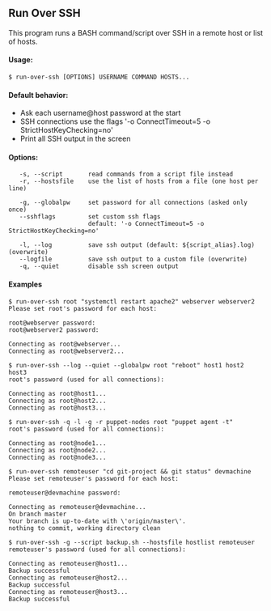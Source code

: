 ## Run Over SSH

This program runs a BASH command/script over SSH in a remote host or list of hosts.

#### Usage:
```
$ run-over-ssh [OPTIONS] USERNAME COMMAND HOSTS...
```

#### Default behavior:

* Ask each username@host password at the start
* SSH connections use the flags '-o ConnectTimeout=5 -o StrictHostKeyChecking=no'
* Print all SSH output in the screen

#### Options:
```
   -s, --script       read commands from a script file instead
   -r, --hostsfile    use the list of hosts from a file (one host per line)

   -g, --globalpw     set password for all connections (asked only once)
   --sshflags         set custom ssh flags
                      default: '-o ConnectTimeout=5 -o StrictHostKeyChecking=no'

   -l, --log          save ssh output (default: ${script_alias}.log) (overwrite)
   --logfile          save ssh output to a custom file (overwrite)
   -q, --quiet        disable ssh screen output
```

#### Examples
```
$ run-over-ssh root "systemctl restart apache2" webserver webserver2
Please set root's password for each host:

root@webserver password: 
root@webserver2 password: 

Connecting as root@webserver...
Connecting as root@webserver2...
```
```
$ run-over-ssh --log --quiet --globalpw root "reboot" host1 host2 host3
root's password (used for all connections):

Connecting as root@host1...
Connecting as root@host2...
Connecting as root@host3...
```
```
$ run-over-ssh -q -l -g -r puppet-nodes root "puppet agent -t"
root's password (used for all connections):

Connecting as root@node1...
Connecting as root@node2...
Connecting as root@node3...
```
```
$ run-over-ssh remoteuser "cd git-project && git status" devmachine
Please set remoteuser's password for each host:

remoteuser@devmachine password: 

Connecting as remoteuser@devmachine...
On branch master
Your branch is up-to-date with \'origin/master\'.
nothing to commit, working directory clean
```
```
$ run-over-ssh -g --script backup.sh --hostsfile hostlist remoteuser
remoteuser's password (used for all connections):

Connecting as remoteuser@host1...
Backup successful
Connecting as remoteuser@host2...
Backup successful
Connecting as remoteuser@host3...
Backup successful
```